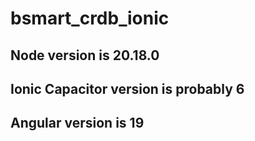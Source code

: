 # bsmart_crdb_ionic
## Node version is 20.18.0
## Ionic Capacitor version is probably 6 
## Angular version is 19 
